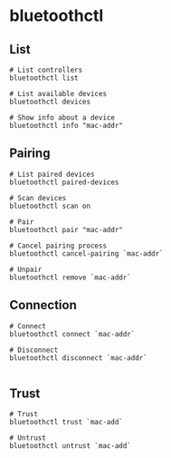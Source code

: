 # bluetoothctl

## List

```shell
# List controllers
bluetoothctl list

# List available devices
bluetoothctl devices

# Show info about a device
bluetoothctl info "mac-addr"
```

## Pairing

```shell
# List paired devices
bluetoothctl paired-devices

# Scan devices
bluetoothctl scan on

# Pair
bluetoothctl pair "mac-addr"

# Cancel pairing process
bluetoothctl cancel-pairing `mac-addr`

# Unpair
bluetoothctl remove `mac-addr`
```

## Connection

```shell
# Connect
bluetoothctl connect `mac-addr`

# Disconnect
bluetoothctl disconnect `mac-addr`


```

## Trust

```shell
# Trust
bluetoothctl trust `mac-add`

# Untrust
bluetoothctl untrust `mac-add`
```
